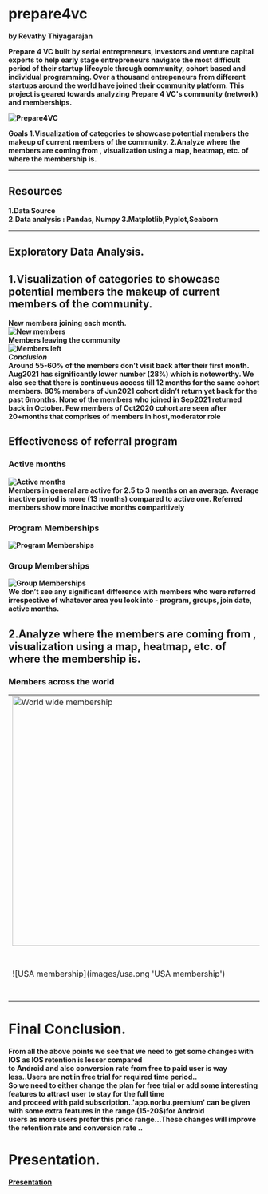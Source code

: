# prepare4vc
<b> by Revathy Thiyagarajan  

Prepare 4 VC built by serial entrepreneurs, investors and venture capital experts to help early stage entrepreneurs navigate the 
most difficult period of their startup lifecycle through community, cohort based and individual programming.
Over a thousand entrepeneurs from different startups around the world have joined their community platform.
This project is geared towards analyzing Prepare 4 VC's community (network) and memberships.

![Prepare4VC](images/prepare4vc.jpg 'Prepare4VC')   


Goals
1.Visualization of categories to showcase potential members the makeup of current members of the community.
2.Analyze where the members are coming from , visualization using a map, heatmap, etc. of where the membership is.
  
*** 

## Resources
1.Data Source   
2.Data analysis : Pandas, Numpy
3.Matplotlib,Pyplot,Seaborn
  
***
## Exploratory Data Analysis.  

## 1.Visualization of categories to showcase potential members the makeup of current members of the community.  
 
<b>New members joining each month.  
![New members](images/joindate.png 'New members')  
<b>Members leaving the community  
![Members left](images/lastvisittime.png 'Members left')  
***Conclusion***  
Around 55-60% of the members don’t visit back after their first month.
Aug2021 has significantly lower number (28%) which is noteworthy.
We also see that there is continuous access till 12 months for the same cohort members.
80% members of Jun2021 cohort didn’t return yet back for the past 6months.
None of the members who joined in Sep2021 returned back in October. 
Few members of Oct2020 cohort are seen after 20+months that comprises of members in host,moderator role

## Effectiveness of referral program  
### Active months  
![Active months](images/active.png 'Active months')   
Members in general are active for 2.5 to 3 months on an average.
Average inactive period is more (13 months) compared to active one.
Referred members show more inactive months comparitively

### Program Memberships
![Program Memberships](images/program_compare.png 'Program Memberships')  

### Group Memberships
![Group Memberships](images/groups_compare.png 'Group Memberships')  
We don’t see any significant difference with members who were referred irrespective of whatever area you look into - program, groups, join date, active months.  

## 2.Analyze where the members are coming from , visualization using a map, heatmap, etc. of where the membership is.  

### Members across the world  
<table>
<tr>
<td><img src="images/world.png" alt='World wide membership' width = 500px height = 500px> </td>
<td>![Country wide membership](images/country.png 'Country wide membership') </td>
</tr>
<tr>
<td>![USA membership](images/usa.png 'USA membership') </td>
<td>![USA - statewise membership](images/usa_states.png 'USA - statewise membership') </td>
</tr>
</table>

# Final Conclusion.   
From all the above points we see that we need to get some changes with IOS as IOS retention is lesser compared  
to Android and also conversion rate from free to paid user is way less..Users are not in free trial for required time period..  
So we need to either change the plan for free trial or add some interesting features to attract user to stay for the full time  
and proceed with paid subscription..'app.norbu.premium' can be given with some extra features in the range (15-20$)for Android  
users as more users prefer this price range...These changes will improve the retention rate and conversion rate ..

 # Presentation.  
 [Presentation](https://docs.google.com/presentation/d/1kP_OW7dlzC85_vj1VnEM1rtyPvFN04u-/edit?usp=sharing&ouid=113662054605653502082&rtpof=true&sd=true)





